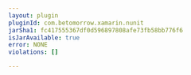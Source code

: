 ```yaml
---
layout: plugin
pluginId: com.betomorrow.xamarin.nunit
jarSha1: fc417555367df0d596897808afe73fb58bb776f6
isJarAvailable: true
error: NONE
violations: []

---
```

